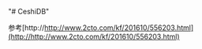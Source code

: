 "# CeshiDB" 

参考[http://http://www.2cto.com/kf/201610/556203.html](http://http://www.2cto.com/kf/201610/556203.html)
